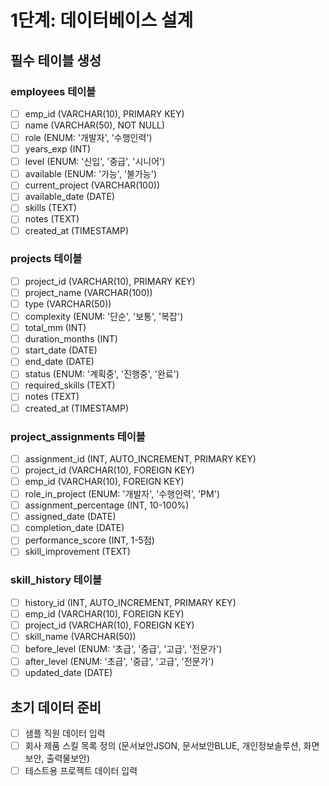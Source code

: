 # 1단계: 데이터베이스 설계

## 필수 테이블 생성

### employees 테이블
- [ ] emp_id (VARCHAR(10), PRIMARY KEY)
- [ ] name (VARCHAR(50), NOT NULL)
- [ ] role (ENUM: '개발자', '수행인력')
- [ ] years_exp (INT)
- [ ] level (ENUM: '신입', '중급', '시니어')
- [ ] available (ENUM: '가능', '불가능')
- [ ] current_project (VARCHAR(100))
- [ ] available_date (DATE)
- [ ] skills (TEXT)
- [ ] notes (TEXT)
- [ ] created_at (TIMESTAMP)

### projects 테이블
- [ ] project_id (VARCHAR(10), PRIMARY KEY)
- [ ] project_name (VARCHAR(100))
- [ ] type (VARCHAR(50))
- [ ] complexity (ENUM: '단순', '보통', '복잡')
- [ ] total_mm (INT)
- [ ] duration_months (INT)
- [ ] start_date (DATE)
- [ ] end_date (DATE)
- [ ] status (ENUM: '계획중', '진행중', '완료')
- [ ] required_skills (TEXT)
- [ ] notes (TEXT)
- [ ] created_at (TIMESTAMP)

### project_assignments 테이블
- [ ] assignment_id (INT, AUTO_INCREMENT, PRIMARY KEY)
- [ ] project_id (VARCHAR(10), FOREIGN KEY)
- [ ] emp_id (VARCHAR(10), FOREIGN KEY)
- [ ] role_in_project (ENUM: '개발자', '수행인력', 'PM')
- [ ] assignment_percentage (INT, 10-100%)
- [ ] assigned_date (DATE)
- [ ] completion_date (DATE)
- [ ] performance_score (INT, 1-5점)
- [ ] skill_improvement (TEXT)

### skill_history 테이블
- [ ] history_id (INT, AUTO_INCREMENT, PRIMARY KEY)
- [ ] emp_id (VARCHAR(10), FOREIGN KEY)
- [ ] project_id (VARCHAR(10), FOREIGN KEY)
- [ ] skill_name (VARCHAR(50))
- [ ] before_level (ENUM: '초급', '중급', '고급', '전문가')
- [ ] after_level (ENUM: '초급', '중급', '고급', '전문가')
- [ ] updated_date (DATE)

## 초기 데이터 준비
- [ ] 샘플 직원 데이터 입력
- [ ] 회사 제품 스킬 목록 정의 (문서보안JSON, 문서보안BLUE, 개인정보솔루션, 화면보안, 출력물보안)
- [ ] 테스트용 프로젝트 데이터 입력
